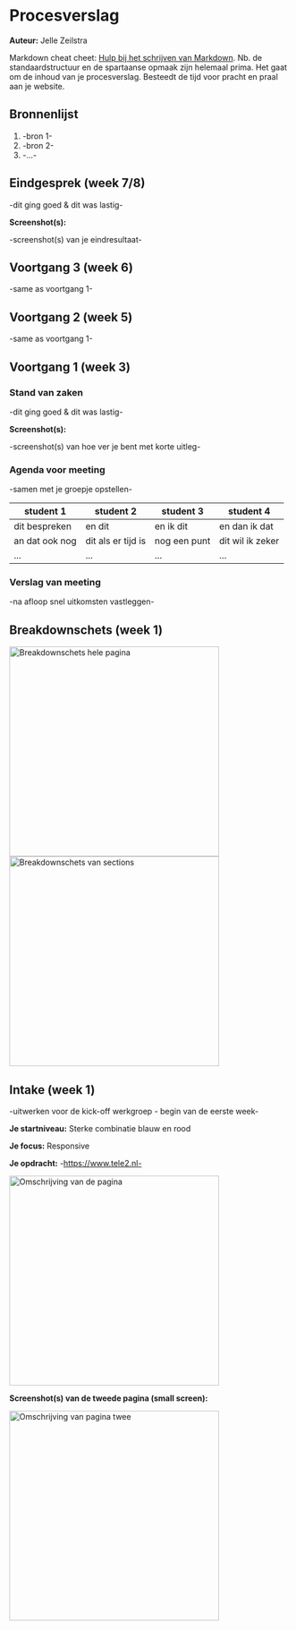 # Procesverslag
**Auteur:** Jelle Zeilstra

Markdown cheat cheet: [Hulp bij het schrijven van Markdown](https://github.com/adam-p/markdown-here/wiki/Markdown-Cheatsheet). Nb. de standaardstructuur en de spartaanse opmaak zijn helemaal prima. Het gaat om de inhoud van je procesverslag. Besteedt de tijd voor pracht en praal aan je website.



## Bronnenlijst
1. -bron 1-
2. -bron 2-
3. -...-



## Eindgesprek (week 7/8)

-dit ging goed & dit was lastig-

**Screenshot(s):**

-screenshot(s) van je eindresultaat-



## Voortgang 3 (week 6)

-same as voortgang 1-



## Voortgang 2 (week 5)

-same as voortgang 1-



## Voortgang 1 (week 3)

### Stand van zaken

-dit ging goed & dit was lastig-

**Screenshot(s):**

-screenshot(s) van hoe ver je bent met korte uitleg-

### Agenda voor meeting

-samen met je groepje opstellen-

| student 1      | student 2          | student 3    | student 4        |
| ---            | ---                | ---          | ---              |
| dit bespreken  | en dit             | en ik dit    | en dan ik dat    |
| an dat ook nog | dit als er tijd is | nog een punt | dit wil ik zeker |
| ...            | ...                | ...          | ...              |

### Verslag van meeting

-na afloop snel uitkomsten vastleggen-



## Breakdownschets (week 1)

<img src="images/breakdownschets1.png" width="375px" alt="Breakdownschets hele pagina">

<img src="images/breakdownschets2.png" width="375px" alt="Breakdownschets van sections">



## Intake (week 1)
-uitwerken voor de kick-off werkgroep - begin van de eerste week-

**Je startniveau:** Sterke combinatie blauw en rood

**Je focus:** Responsive

**Je opdracht:** -https://www.tele2.nl-

<img src="images/voorbeeld1.png" width="375px" alt="Omschrijving van de pagina">

**Screenshot(s) van de tweede pagina (small screen):**

<img src="images/voorbeeld2.png" width="375px" alt="Omschrijving van pagina twee">
